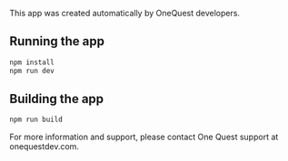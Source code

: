 


This app was created automatically by OneQuest developers.


## Running the app

```bash
npm install
npm run dev
```

## Building the app

```bash
npm run build
```

For more information and support, please contact One Quest support at onequestdev.com.
